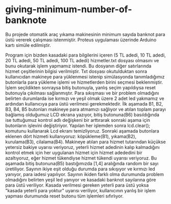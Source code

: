 # giving-minimum-number-of-banknote
Bu projede otomatik araç yıkama makinesinin minimum sayıda banknot para üstü vererek çalışması istenmiştir. 
Proteus uygulaması üzerinde Arduino kartı simüle edilmiştir.

Program için bizden kasadaki para bilgilerini içeren (5 TL adedi, 10 TL adedi, 20 TL adedi, 50 TL adedi, 100 TL adedi) hizmetler.txt dosyası olmasını ve bunu okutarak işlem yapmamız istendi. Bu dosyanın diğer satırlarında hizmet çeşitlerinin bilgisi verilmiştir. Txt dosyası okutulduktan sonra kullanıcıdan makineye para yüklenmesi istenip simülasyonda tanımladığımız butonlarla para yükleme işlemi ve hizmetlerden birini seçmesi beklenmiştir. İşlem seçildikten sonraysa bitiş butonuyla, yanlış seçim yapıldıysa reset butonuyla çıkılması sağlanmıştır.
Para sıkışması ve bir problem olmadığını belirten durumlarda ise kırmızı ve yeşil olmak üzere 2 adet led yakmamız ve ardından kullanıcıya para üstü verilmesi gerekmektedir. 
İlk aşamada B1, B2, B3, B4, B5 butonları makineye para atmamızı sağlıyor ve atılan toplam parayı bağlamış olduğumuz LCD ekrana yazıyor, bitiş butonuna(B6)  basıldığında ise tuttuğumuz kontrol adlı değişkeni bir arttırarak sonraki aşama için butonların işlevini değiştiriyor. Yapılan her işlemden sonra lcd.clear(); komutunu kullanarak Lcd ekranı temizliyoruz. Sonraki aşamada butonlara eklenen dört hizmeti kullanıyoruz: köpükleme(B1), yıkama(B2), kurulama(B3), cilalama(B4). Makineye atılan para hizmet tutarından küçükse yetersiz bakiye uyarısı veriyoruz, yeterli hizmet adedinin kalıp kalmadığını kontrol etmek için her uygulanan hizmet için hizmet adededini bir azaltıyoruz, eğer hizmet tükendiyse hizmet tükendi uyarısı veriyoruz. Bu aşamada bitiş butonuna(B5) bastığımızda [1,4] aralığında random bir sayı üretiliyor.  Sayının ikiye eşit olduğu durumda para sıkışıyor ve kırmızı led yanıyor, para iadesi yapılıyor. Sayının ikiden farklı olma durumunda problem olmadığını belirten yeşil led yanıyor ve kasadaki banknot sayılarına göre para üstü veriliyor. Kasada verilmesi gereken yeterli para üstü yoksa "kasada yeterli  para yoktur" uyarısı veriliyor, kullanıcının yanlış bir işlem yapması durumunda reset butonu tüm işlemleri sıfırlıyor.
